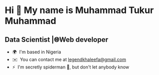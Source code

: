 Hi 👋 My name is Muhammad Tukur Muhammad
========================================

Data Scientist |🌐Web developer
-------------------------------

*   🌍  I'm based in Nigeria
*   ✉️  You can contact me at [legendkhaleefa@gmail.com](mailto:legendkhaleefa@gmail.com)
*   ⚡  I'm secretly spiderman 🤣, but don't let anybody know

<!--
**legendkhalifa/legendkhalifa** is a ✨ _special_ ✨ repository because its `README.md` (this file) appears on your GitHub profile.

Here are some ideas to get you started:

- 🔭 I’m currently working on ...
- 🌱 I’m currently learning ...
- 👯 I’m looking to collaborate on ...
- 🤔 I’m looking for help with ...
- 💬 Ask me about ...
- 📫 How to reach me: ...
- 😄 Pronouns: ...
- ⚡ Fun fact: ...
-->

